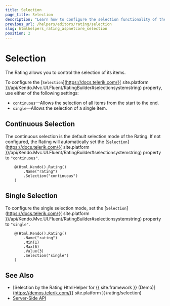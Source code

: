 ```yaml
---
title: Selection
page_title: Selection
description: "Learn how to configure the selection functionality of the Telerik UI Rating for {{ site.framework }}."
previous_url: /helpers/editors/rating/selection
slug: htmlhelpers_rating_aspnetcore_selection
position: 2
---
```


# Selection

The Rating allows you to control the selection of its items.

To configure the [`Selection`](https://docs.telerik.com/{{ site.platform }}/api/Kendo.Mvc.UI.Fluent/RatingBuilder#selectionsystemstring) property, use either of the following settings:

* `continuous`&mdash;Allows the selection of all items from the start to the end.
* `single`&mdash;Allows the selection of a single item.

## Continuous Selection

The continuous selection is the default selection mode of the Rating. If not configured, the Rating will automatically set the [`Selection`](https://docs.telerik.com/{{ site.platform }}/api/Kendo.Mvc.UI.Fluent/RatingBuilder#selectionsystemstring) property to `"continuous"`.

```Razor
    @(Html.Kendo().Rating()
        .Name("rating")
        .Selection("continuous")
    )
```

## Single Selection

To configure the single selection mode, set the [`Selection`](https://docs.telerik.com/{{ site.platform }}/api/Kendo.Mvc.UI.Fluent/RatingBuilder#selectionsystemstring) property to `"single"`.

```Razor
    @(Html.Kendo().Rating()
        .Name("rating")
        .Min(1)
        .Max(6)
        .Value(3)
        .Selection("single")
    )
```

## See Also

* [Selection by the Rating HtmlHelper for {{ site.framework }} (Demo)](https://demos.telerik.com/{{ site.platform }}/rating/selection)
* [Server-Side API](/api/rating)
